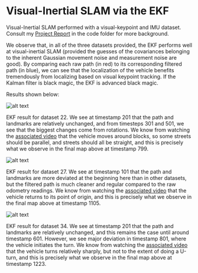 # Visual-Inertial SLAM via the EKF
 Visual-Inertial SLAM performed with a visual-keypoint and IMU dataset. Consult my [Project Report](https://github.com/roumenguha/Visual-Inertial_SLAM_via_the_EKF/blob/master/code/ECE276A_PR3_Report_Roumen_Guha.pdf) in the code folder for more background. 
 
 We observe that, in all of the three datasets provided, the EKF performs well at visual-inertial SLAM (provided the guesses of the covariances belonging to the inherent Gaussian movement noise and measurement noise are good). By comparing each raw path (in red) to its corresponding filtered path (in blue), we can see that the localization of the vehicle benefits tremendously from localizing based on visual keypoint tracking. If the Kalman filter is black magic, the EKF is advanced black magic.
 
 Results shown below: 
 
![alt text](https://github.com/roumenguha/Visual-Inertial_SLAM_via_the_EKF/blob/master/code/results/0022.gif "Dataset 22")

 EKF result for dataset 22. We see at timestamp 201 that the path and landmarks are relatively unchanged, and from timesteps 301 and 501, we see that the biggest changes come from rotations. We know from watching the [associated video](https://github.com/roumenguha/Visual-Inertial_SLAM_via_the_EKF/blob/master/0022.avi) that the vehicle moves around blocks, so some streets should be parallel, and streets should all be straight, and this is precisely what we observe in the final map above at timestamp 799.

![alt text](https://github.com/roumenguha/Visual-Inertial_SLAM_via_the_EKF/blob/master/code/results/0027.gif "Dataset 27")

 EKF result for dataset 27. We see at timestamp 101 that the path and landmarks are more deviated at the beginning here than in other datasets, but the filtered path is much cleaner and regular compared to the raw odometry readings. We know from watching the [associated video](https://github.com/roumenguha/Visual-Inertial_SLAM_via_the_EKF/blob/master/0027.avi) that the vehicle returns to its point of origin, and this is precisely what we observe in the final map above at timestamp 1105.

![alt text](https://github.com/roumenguha/Visual-Inertial_SLAM_via_the_EKF/blob/master/code/results/0034.gif "Dataset 34")

 EKF result for dataset 34. We see at timestamp 201 that the path and landmarks are relatively unchanged, and this remains the case until around timestamp 601. However, we see major deviation in timestamp 801, where the vehicle initiates the turn. We know from watching the [associated video](https://github.com/roumenguha/Visual-Inertial_SLAM_via_the_EKF/blob/master/0027.avi) that the vehicle turns relatively sharply, but not to the extent of doing a U-turn, and this is precisely what we observe in the final map above at timestamp 1223.
